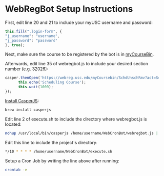 # WebRegBot Setup Instructions

First, edit line 20 and 21 to include your myUSC username and password:
```javascript
this.fill(".login-form", {
"j_username": "username",
"j_password": "password"
}, true);
```

Next, make sure the course to be registered by the bot is in [myCourseBin](https://webreg.usc.edu/myCourseBin). 

Afterwards, edit line 35 of webregbot.js to include your desired section number (e.g. 32026):
```javascript
casper.thenOpen('https://webreg.usc.edu/myCoursebin/SchdUnschRmv?act=Sched&section=32026', function() {
      this.echo('Scheduling Course');
      this.wait(1000);
});
```

[Install CasperJS](http://docs.casperjs.org/en/latest/installation.html):
```bash
brew install casperjs
```

Edit line 2 of execute.sh to include the directory where webregbot.js is located:
```bash
nohup /usr/local/bin/casperjs /home/username/WebCronBot/webregbot.js | /usr/bin/tee -a /home/username/WebCronBot/log &
```

Edit this line to include the project's directory:
```bash
*/10 * * * * /home/username/WebCronBot/execute.sh
```

Setup a Cron Job by writing the line above after running:
```bash
crontab -e
```